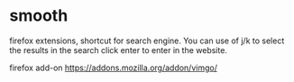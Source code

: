 # smooth
firefox extensions, shortcut for search engine.
You can use of j/k to select the results in the search
click enter to enter in the website.

firefox add-on 
https://addons.mozilla.org/addon/vimgo/


